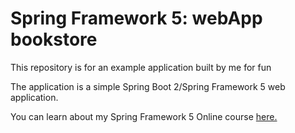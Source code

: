 # Spring Framework 5: webApp bookstore 

This repository is for an example application built by me for fun 

The application is a simple Spring Boot 2/Spring Framework 5 web application.
                                                                                                                                                                                                                                                    
You can learn about my Spring Framework 5 Online course [here.](https://docs.spring.io/spring/docs/current/spring-framework-reference/)